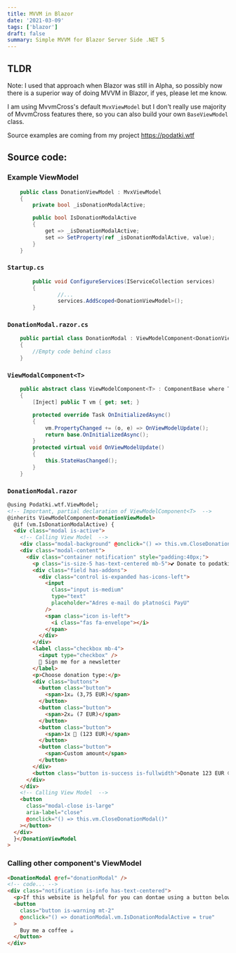 ```yaml
---
title: MVVM in Blazor
date: '2021-03-09'
tags: ['blazor']
draft: false
summary: Simple MVVM for Blazor Server Side .NET 5
---
```


## TLDR

Note: I used that approach when Blazor was still in Alpha, so possibly now there is a superior way of doing MVVM in Blazor, if yes, please let me know.

I am using MvvmCross's default `MvxViewModel` but I don't really use majority of MvvmCross features there, so you can also build your own `BaseViewModel` class.

Source examples are coming from my project https://podatki.wtf

## Source code:

### Example ViewModel

```cs
    public class DonationViewModel : MvxViewModel
    {
        private bool _isDonationModalActive;

        public bool IsDonationModalActive
        {
            get => _isDonationModalActive;
            set => SetProperty(ref _isDonationModalActive, value);
        }
    }
```

### `Startup.cs`

```cs
        public void ConfigureServices(IServiceCollection services)
        {
                //...
                services.AddScoped<DonationViewModel>();
        }
```

### `DonationModal.razor.cs`

```cs
    public partial class DonationModal : ViewModelComponent<DonationViewModel>
    {
        //Empty code behind class
    }
```

### `ViewModalComponent<T>`

```cs
    public abstract class ViewModelComponent<T> : ComponentBase where T : MvxViewModel
    {
        [Inject] public T vm { get; set; }

        protected override Task OnInitializedAsync()
        {
            vm.PropertyChanged += (o, e) => OnViewModelUpdate();
            return base.OnInitializedAsync();
        }
        protected virtual void OnViewModelUpdate()
        {
            this.StateHasChanged();
        }
    }
```

### `DonationModal.razor`

```html
@using Podatki.wtf.ViewModel;
<!-- Important, partial declaration of ViewModelComponent<T>  -->
@inherits ViewModelComponent<DonationViewModel>
  @if (vm.IsDonationModalActive) {
  <div class="modal is-active">
    <!-- Calling View Model  -->
    <div class="modal-background" @onclick="() => this.vm.CloseDonationModal()"></div>
    <div class="modal-content">
      <div class="container notification" style="padding:40px;">
        <p class="is-size-5 has-text-centered mb-5">💕 Donate to podatki.wtf 💕</p>
        <div class="field has-addons">
          <div class="control is-expanded has-icons-left">
            <input
              class="input is-medium"
              type="text"
              placeholder="Adres e-mail do płatności PayU"
            />
            <span class="icon is-left">
              <i class="fas fa-envelope"></i>
            </span>
          </div>
        </div>
        <label class="checkbox mb-4">
          <input type="checkbox" />
          💌 Sign me for a newsletter
        </label>
        <p>Choose donation type:</p>
        <div class="buttons">
          <button class="button">
            <span>1x☕ (3,75 EUR)</span>
          </button>
          <button class="button">
            <span>2x☕ (7 EUR)</span>
          </button>
          <button class="button">
            <span>1x 🍰 (123 EUR)</span>
          </button>
          <button class="button">
            <span>Custom amount</span>
          </button>
        </div>
        <button class="button is-success is-fullwidth">Donate 123 EUR 😍</button>
      </div>
    </div>
    <!-- Calling View Model  -->
    <button
      class="modal-close is-large"
      aria-label="close"
      @onclick="() => this.vm.CloseDonationModal()"
    ></button>
  </div>
  }</DonationViewModel
>
```

### Calling other component's ViewModel

```html
<DonationModal @ref="donationModal" />
<!-- code... -->
<div class="notification is-info has-text-centered">
  <p>If this website is helpful for you can dontae using a button below</p>
  <button
    class="button is-warning mt-2"
    @onclick="() => donationModal.vm.IsDonationModalActive = true"
  >
    Buy me a coffee ☕
  </button>
</div>
```
